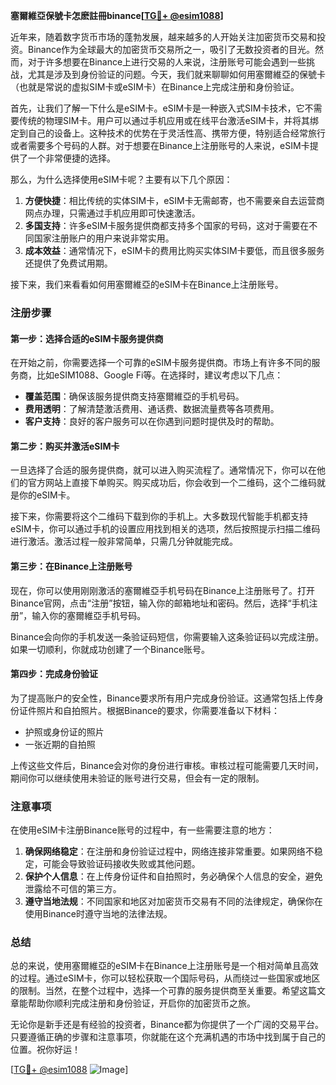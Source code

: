 **塞爾維亞保號卡怎麽註冊binance[[TG💪+ @esim1088](https://t.me/s/esim1088)]**

近年来，随着数字货币市场的蓬勃发展，越来越多的人开始关注加密货币交易和投资。Binance作为全球最大的加密货币交易所之一，吸引了无数投资者的目光。然而，对于许多想要在Binance上进行交易的人来说，注册账号可能会遇到一些挑战，尤其是涉及到身份验证的问题。今天，我们就来聊聊如何用塞爾維亞的保號卡（也就是常说的虚拟SIM卡或eSIM卡）在Binance上完成注册和身份验证。

首先，让我们了解一下什么是eSIM卡。eSIM卡是一种嵌入式SIM卡技术，它不需要传统的物理SIM卡。用户可以通过手机应用或在线平台激活eSIM卡，并将其绑定到自己的设备上。这种技术的优势在于灵活性高、携带方便，特别适合经常旅行或者需要多个号码的人群。对于想要在Binance上注册账号的人来说，eSIM卡提供了一个非常便捷的选择。

那么，为什么选择使用eSIM卡呢？主要有以下几个原因：

1. **方便快捷**：相比传统的实体SIM卡，eSIM卡无需邮寄，也不需要亲自去运营商网点办理，只需通过手机应用即可快速激活。
2. **多国支持**：许多eSIM卡服务提供商都支持多个国家的号码，这对于需要在不同国家注册账户的用户来说非常实用。
3. **成本效益**：通常情况下，eSIM卡的费用比购买实体SIM卡要低，而且很多服务还提供了免费试用期。

接下来，我们来看看如何用塞爾維亞的eSIM卡在Binance上注册账号。

### 注册步骤

#### 第一步：选择合适的eSIM卡服务提供商
在开始之前，你需要选择一个可靠的eSIM卡服务提供商。市场上有许多不同的服务商，比如eSIM1088、Google Fi等。在选择时，建议考虑以下几点：
- **覆盖范围**：确保该服务提供商支持塞爾維亞的手机号码。
- **费用透明**：了解清楚激活费用、通话费、数据流量费等各项费用。
- **客户支持**：良好的客户服务可以在你遇到问题时提供及时的帮助。

#### 第二步：购买并激活eSIM卡
一旦选择了合适的服务提供商，就可以进入购买流程了。通常情况下，你可以在他们的官方网站上直接下单购买。购买成功后，你会收到一个二维码，这个二维码就是你的eSIM卡。

接下来，你需要将这个二维码下载到你的手机上。大多数现代智能手机都支持eSIM卡，你可以通过手机的设置应用找到相关的选项，然后按照提示扫描二维码进行激活。激活过程一般非常简单，只需几分钟就能完成。

#### 第三步：在Binance上注册账号
现在，你可以使用刚刚激活的塞爾維亞手机号码在Binance上注册账号了。打开Binance官网，点击“注册”按钮，输入你的邮箱地址和密码。然后，选择“手机注册”，输入你的塞爾維亞手机号码。

Binance会向你的手机发送一条验证码短信，你需要输入这条验证码以完成注册。如果一切顺利，你就成功创建了一个Binance账号。

#### 第四步：完成身份验证
为了提高账户的安全性，Binance要求所有用户完成身份验证。这通常包括上传身份证件照片和自拍照片。根据Binance的要求，你需要准备以下材料：
- 护照或身份证的照片
- 一张近期的自拍照

上传这些文件后，Binance会对你的身份进行审核。审核过程可能需要几天时间，期间你可以继续使用未验证的账号进行交易，但会有一定的限制。

### 注意事项

在使用eSIM卡注册Binance账号的过程中，有一些需要注意的地方：

1. **确保网络稳定**：在注册和身份验证过程中，网络连接非常重要。如果网络不稳定，可能会导致验证码接收失败或其他问题。
2. **保护个人信息**：在上传身份证件和自拍照时，务必确保个人信息的安全，避免泄露给不可信的第三方。
3. **遵守当地法规**：不同国家和地区对加密货币交易有不同的法律规定，确保你在使用Binance时遵守当地的法律法规。

### 总结

总的来说，使用塞爾維亞的eSIM卡在Binance上注册账号是一个相对简单且高效的过程。通过eSIM卡，你可以轻松获取一个国际号码，从而绕过一些国家或地区的限制。当然，在整个过程中，选择一个可靠的服务提供商至关重要。希望这篇文章能帮助你顺利完成注册和身份验证，开启你的加密货币之旅。

无论你是新手还是有经验的投资者，Binance都为你提供了一个广阔的交易平台。只要遵循正确的步骤和注意事项，你就能在这个充满机遇的市场中找到属于自己的位置。祝你好运！

[[TG💪+ @esim1088](https://t.me/s/esim1088) ![Image](https://i.postimg.cc/4NQfJmqS/Snipaste-2025-05-13-00-14-12.png)]